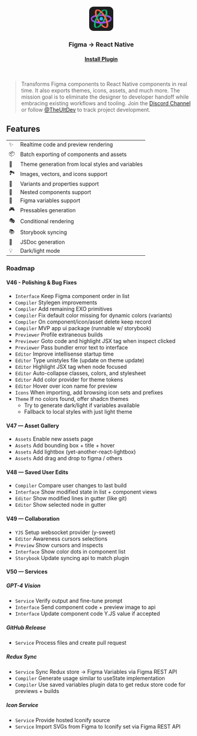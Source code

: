 <p align="center">
  <img src="./artwork/logo.png" width="64px"/>
</p>
<h3 align="center">
  Figma → React Native
</h3>
<h4 align="center">
  <a href="https://www.figma.com/community/plugin/821138713091291738">
    Install Plugin
  </a>
</h4>
<br/>

> Transforms Figma components to React Native components in real time. It also exports themes, icons, assets, and much more. The mission goal is to eliminate the designer to developer handoff while embracing existing workflows and tooling. Join the [Discord Channel](https://discord.com/invite/TzhDRyj) or follow [@TheUltDev](https://x.com/theultdev) to track project development.

## Features

|   |   |
| - | - | 
| ✨ | Realtime code and preview rendering
| 📦 | Batch exporting of components and assets
| 🎨 | Theme generation from local styles and variables
| 🏞 | Images, vectors, and icons support
| 🎲 | Variants and properties support
| 🧱 | Nested components support
| 🧩 | Figma variables support
| 🎮 | Pressables generation
| 🎭 | Conditional rendering
| 📚 | Storybook syncing
| 📖 | JSDoc generation
| 💡 | Dark/light mode

### Roadmap

#### V46 - Polishing & Bug Fixes
- `Interface` Keep Figma component order in list
- `Compiler` Stylegen improvements
- `Compiler` Add remaining EXO primitives
- `Compiler` Fix default color missing for dynamic colors (variants)
- `Compiler` On component/icon/asset delete keep record
- `Compiler` MVP app ui package (runnable w/ storybook)
- `Previewer` Profile extraneous builds
- `Previewer` Goto code and highlight JSX tag when inspect clicked
- `Previewer` Pass bundler error text to interface
- `Editor` Improve intellisense startup time
- `Editor` Type unistyles file (update on theme update)
- `Editor` Highlight JSX tag when node focused
- `Editor` Auto-collapse classes, colors, and stylesheet
- `Editor` Add color provider for theme tokens
- `Editor` Hover over icon name for preview
- `Icons` When importing, add browsing icon sets and prefixes
- `Theme` If no colors found, offer shadcn themes
  - Try to generate dark/light if variables available
  - Fallback to local styles with just light theme

#### V47 — Asset Gallery
- `Assets` Enable new assets page
- `Assets` Add bounding box + title + hover
- `Assets` Add lightbox (yet-another-react-lightbox)
- `Assets` Add drag and drop to figma / others

#### V48 — Saved User Edits
- `Compiler` Compare user changes to last build
- `Interface` Show modified state in list + component views
- `Editor` Show modified lines in gutter (like git)
- `Editor` Show selected node in gutter

#### V49 — Collaboration
- `YJS` Setup websocket provider (y-sweet)
- `Editor` Awareness cursors selections
- `Preview` Show cursors and inspects
- `Interface` Show color dots in component list
- `Storybook` Update syncing api to match plugin

#### V50 — Services

##### GPT-4 Vision
- `Service` Verify output and fine-tune prompt
- `Interface` Send component code + preview image to api
- `Interface` Update component code Y.JS value if accepted

##### GitHub Release
- `Service` Process files and create pull request

##### Redux Sync
- `Service` Sync Redux store -> Figma Variables via Figma REST API
- `Compiler` Generate usage similar to useState implementation
- `Compiler` Use saved variables plugin data to get redux store code for previews + builds

##### Icon Service
- `Service` Provide hosted Iconify source
- `Service` Import SVGs from Figma to Iconify set via Figma REST API

